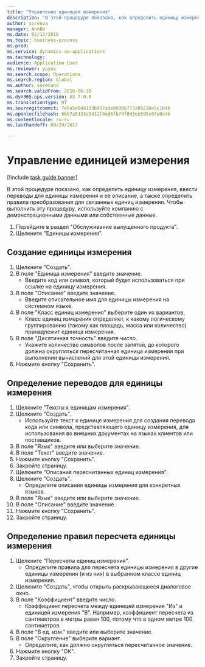 ```yaml
--- 
title: "Управление единицей измерения"
description: "В этой процедуре показано, как определить единицу измерения, ввести переводы для единицы измерения и ее описание, а также определить правила преобразования для связанных единиц измерения."
author: sorenva
manager: AnnBe
ms.date: 02/12/2016
ms.topic: business-process
ms.prod: 
ms.service: dynamics-ax-applications
ms.technology: 
audience: Application User
ms.reviewer: yuyus
ms.search.scope: Operations
ms.search.region: Global
ms.author: sorenand
ms.search.validFrom: 2016-06-30
ms.dyn365.ops.version: AX 7.0.0
ms.translationtype: HT
ms.sourcegitcommit: 7e0a5d044133b917a3eb9386773205218e5c1b40
ms.openlocfilehash: 6bb7a5133e9412f4ed6fb74f0d3ee595c07a0c4b
ms.contentlocale: ru-ru
ms.lasthandoff: 09/29/2017

---
```

# <a name="manage-unit-of-measure"></a>Управление единицей измерения

[!include [task guide banner](../../includes/task-guide-banner.md)]

В этой процедуре показано, как определить единицу измерения, ввести переводы для единицы измерения и ее описание, а также определить правила преобразования для связанных единиц измерения. Чтобы выполнить эту процедуру, используйте компанию с демонстрационными данными или собственные данные.

1. Перейдите в раздел "Обслуживание выпущенного продукта".
2. Щелкните "Единицы измерения".

## <a name="create-a-unit-of-measure"></a>Создание единицы измерения
1. Щелкните "Создать".
2. В поле "Единица измерения" введите значение.
    * Введите код или символ, который будет использоваться при ссылке на единицу измерения.  
3. В поле "Описание" введите значение.
    * Введите описательное имя для единицы измерения на системном языке.  
4. В поле "Класс единиц измерения" выберите один их вариантов.
    * Класс единиц измерения определяет, к какому логическому группированию (такому как площадь, масса или количество) принадлежит единица измерения.  
5. В поле "Десятичная точность" введите число.
    * Укажите количество символов после запятой, до которого должна округляться пересчитанная единица измерения при выполнении вычислений для этой единицы измерения.  
6. Нажмите кнопку "Сохранить".

## <a name="define-unit-translations"></a>Определение переводов для единицы измерения
1. Щелкните "Тексты к единицам измерения".
2. Щелкните "Создать".
    * Используйте текст к единице измерения для создания перевода кода или символа, представляющего единицу измерения, для использования во внешних документах на языках клиентов или поставщиков.  
3. В поле "Язык" введите или выберите значение.
4. В поле "Текст" введите значение.
5. Нажмите кнопку "Сохранить".
6. Закройте страницу.
7. Щелкните "Описания пересчитанных единиц измерения".
8. Щелкните "Создать".
    * Определите описания единицы измерения для конкретных языков.  
9. В поле "Язык" введите или выберите значение.
10. В поле "Описание" введите значение.
11. Нажмите кнопку "Сохранить".
12. Закройте страницу.

## <a name="define-unit-conversion-rules"></a>Определение правил пересчета единицы измерения
1. Щелкните "Пересчеты единиц измерения".
    * Определите правила для пересчета единицы измерения в другие единицы измерения (и из них) в выбранном классе единиц измерения.  
2. Щелкните "Создать", чтобы открыть раскрывающееся диалоговое окно.
3. В поле "Коэффициент" введите число.
    * Коэффициент пересчета между единицей измерения "Из" и единицей измерения "В". Например, коэффициент пересчета из сантиметров в метры равен 100, потому что в одном метре 100 сантиметров.  
4. В поле "В ед. изм." введите или выберите значение.
5. В поле "Округление" выберите вариант.
    * Определите, как должно округляться пересчитанное значение.  
6. Нажмите кнопку "OК".
7. Закройте страницу.


